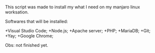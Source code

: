 This script was made to install my what I need on my manjaro linux worksation.

Softwares that will be installed:

+Visual Studio Code;
+Node.js;
+Apache server;
+PHP;
+MariaDB;
+Git;
+Yay;
+Google Chrome;

Obs: not finished yet.